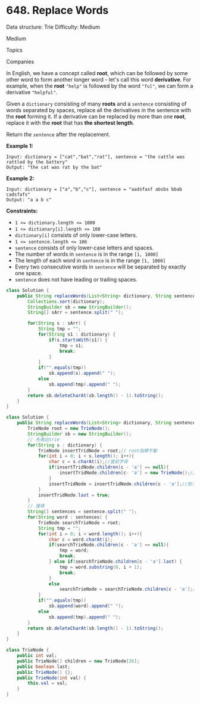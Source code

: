 # 648. Replace Words

Data structure: Trie
Difficulty: Medium

Medium

Topics

Companies

In English, we have a concept called **root**, which can be followed by some other word to form another longer word - let's call this word **derivative**. For example, when the **root** `"help"` is followed by the word `"ful"`, we can form a derivative `"helpful"`.

Given a `dictionary` consisting of many **roots** and a `sentence` consisting of words separated by spaces, replace all the derivatives in the sentence with the **root** forming it. If a derivative can be replaced by more than one **root**, replace it with the **root** that has **the shortest length**.

Return *the `sentence`* after the replacement.

**Example 1:**

```
Input: dictionary = ["cat","bat","rat"], sentence = "the cattle was rattled by the battery"
Output: "the cat was rat by the bat"

```

**Example 2:**

```
Input: dictionary = ["a","b","c"], sentence = "aadsfasf absbs bbab cadsfafs"
Output: "a a b c"

```

**Constraints:**

- `1 <= dictionary.length <= 1000`
- `1 <= dictionary[i].length <= 100`
- `dictionary[i]` consists of only lower-case letters.
- `1 <= sentence.length <= 106`
- `sentence` consists of only lower-case letters and spaces.
- The number of words in `sentence` is in the range `[1, 1000]`
- The length of each word in `sentence` is in the range `[1, 1000]`
- Every two consecutive words in `sentence` will be separated by exactly one space.
- `sentence` does not have leading or trailing spaces.

```java
class Solution {
    public String replaceWords(List<String> dictionary, String sentence) {
        Collections.sort(dictionary);
        StringBuilder sb = new StringBuilder();
        String[] sArr = sentence.split(" ");

        for(String s : sArr) {
            String tmp = "";
            for(String s1 : dictionary) {
                if(s.startsWith(s1)) {
                    tmp = s1;
                    break;
                }
            }
            if("".equals(tmp)) 
                sb.append(s).append(" ");
            else 
                sb.append(tmp).append(" ");
        }
        return sb.deleteCharAt(sb.length() - 1).toString();
    }
}
```

```java
class Solution {
    public String replaceWords(List<String> dictionary, String sentence) {
        TrieNode root = new TrieNode();
        StringBuilder sb = new StringBuilder();
        // 先做出trie
        for(String s : dictionary) {
            TrieNode insertTridNode = root;// root指標不動
            for(int i = 0; i < s.length(); i++){
                char c = s.charAt(i);//當前字母
                if(insertTridNode.children[c - 'a'] == null){
                    insertTridNode.children[c- 'a'] = new TrieNode();//給定當前結點val
                }
                insertTridNode = insertTridNode.children[c - 'a'];//到子node
            }
            insertTridNode.last = true;
        }
        // 搜尋
        String[] sentences = sentence.split(" ");
        for(String word : sentences) {
            TrieNode searchTrieNode = root;
            String tmp = "";
            for(int i = 0; i < word.length(); i++){
                char c = word.charAt(i);
                if(searchTrieNode.children[c - 'a'] == null){
                    tmp = word;
                    break;
                } else if(searchTrieNode.children[c - 'a'].last) {
                    tmp = word.substring(0, i + 1);
                    break;
                }
                else 
                    searchTrieNode = searchTrieNode.children[c - 'a'];//到子node
            }
            if("".equals(tmp)) 
                sb.append(word).append(" ");
            else 
                sb.append(tmp).append(" ");
        }
        return sb.deleteCharAt(sb.length() - 1).toString();
    }
}

class TrieNode {
    public int val;
    public TrieNode[] children = new TrieNode[26];
    public boolean last;
    public TrieNode() {};
    public TrieNode(int val) {
        this.val = val;
    }
}

```